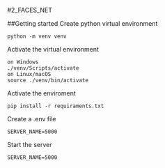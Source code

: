 #2_FACES_NET

##Getting started
Create python virtual environment
```
python -m venv venv
```

Activate the virtual environment
```
on Windows
./venv/Scripts/activate
on Linux/macOS
source ./venv/bin/activate
```

Activate the enviroment
```
pip install -r requiraments.txt
```

Create a .env file
```
SERVER_NAME=5000
```

Start the server
```
SERVER_NAME=5000
```